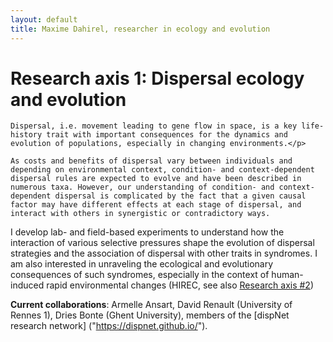```yaml
---
layout: default
title: Maxime Dahirel, researcher in ecology and evolution
---
```


# Research axis 1: Dispersal ecology and evolution</h1>
	Dispersal, i.e. movement leading to gene flow in space, is a key life-history trait with important consequences for the dynamics and evolution of populations, especially in changing environments.</p>

	As costs and benefits of dispersal vary between individuals and depending on environmental context, condition- and context-dependent dispersal rules are expected to evolve and have been described in numerous taxa. However, our understanding of condition- and context-dependent dispersal is complicated by the fact that a given causal factor may have different effects at each stage of dispersal, and interact with others in synergistic or contradictory ways.
I develop lab- and field-based experiments to understand how the interaction of various selective pressures shape the evolution of dispersal strategies and the association of dispersal with other traits in syndromes. I am also interested in unraveling the ecological and evolutionary consequences of such syndromes, especially in the context of human-induced rapid environmental changes (HIREC, see also <a href="https://mdahirel.github.io/urbanecology"> Research axis #2</a>)</p>

**Current collaborations**: Armelle Ansart, David Renault (University of Rennes 1), Dries Bonte (Ghent University), 
	members of the [dispNet research network] ("https://dispnet.github.io/").

